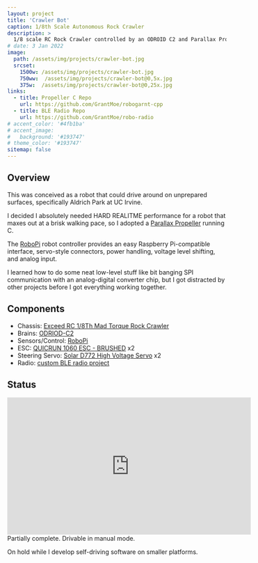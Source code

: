 ```yaml
---
layout: project
title: 'Crawler Bot'
caption: 1/8th Scale Autonomous Rock Crawler
description: >
  1/8 scale RC Rock Crawler controlled by an ODROID C2 and Parallax Propeller
# date: 3 Jan 2022
image: 
  path: /assets/img/projects/crawler-bot.jpg
  srcset: 
    1500w: /assets/img/projects/crawler-bot.jpg
    750ww:  /assets/img/projects/crawler-bot@0,5x.jpg
    375w:  /assets/img/projects/crawler-bot@0,25x.jpg
links:
  - title: Propeller C Repo
    url: https://github.com/GrantMoe/robogarnt-cpp
  - title: BLE Radio Repo
    url: https://github.com/GrantMoe/robo-radio
# accent_color: '#4fb1ba'
# accent_image:
#   background: '#193747'
# theme_color: '#193747'
sitemap: false
---
```

<!--spacer to prevent body header replacing title-->


## Overview
This was conceived as a robot that could drive around on unprepared surfaces, specifically Aldrich Park at UC Irvine.

I decided I absolutely needed HARD REALITME performance for a robot that maxes out at a brisk walking pace, so I adopted a [Parallax Propeller](https://www.parallax.com/propeller-1/) running C.

The [RoboPi](https://www.mikronauts.com/raspberry-pi/robopi/) robot controller provides an easy Raspberry Pi-compatible interface, servo-style connectors, power handling, voltage level shifting, and analog input. 

I learned how to do some neat low-level stuff like bit banging SPI communication with an analog-digital converter chip, but I got distracted by other projects before I got everything working together.

## Components
- Chassis: [Exceed RC 1/8Th Mad Torque Rock Crawler](https://www.nitrorcx.com/03c09-madtorque-orange.html)
- Brains: [ODRIOD-C2](https://wiki.odroid.com/odroid-c2/odroid-c2)
- Sensors/Control: [RoboPi](https://www.mikronauts.com/raspberry-pi/robopi/)
- ESC: [QUICRUN 1060 ESC - BRUSHED](https://www.hobbywingdirect.com/products/quicrun-10-esc-2-3s-brushed) x2 
- Steering Servo: [Solar D772 High Voltage Servo](https://www.hobbypartz.com/33p-solarservo-d772.html) x2
- Radio: [custom BLE radio project](https://github.com/GrantMoe/robo-radio)

## Status

<iframe width="560" height="315" src="https://www.youtube.com/embed/cdBuQvcAnks" title="YouTube video player" frameborder="0" allow="accelerometer; autoplay; clipboard-write; encrypted-media; gyroscope; picture-in-picture" allowfullscreen></iframe>  
<br>
Partially complete. Drivable in manual mode.

On hold while I develop self-driving software on smaller platforms.